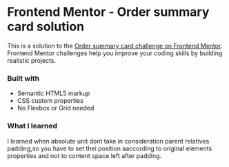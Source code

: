 # Frontend Mentor - Order summary card solution

This is a solution to the [Order summary card challenge on Frontend Mentor](https://www.frontendmentor.io/challenges/order-summary-component-QlPmajDUj). Frontend Mentor challenges help you improve your coding skills by building realistic projects.

### Built with

- Semantic HTML5 markup
- CSS custom properties
- No Flexbox or Grid needed

### What I learned

I learned when absolute unit dont take in consideration parent relatives padding,so you have to set thei position aaccording to original elements properties and not to content space left after padding.
